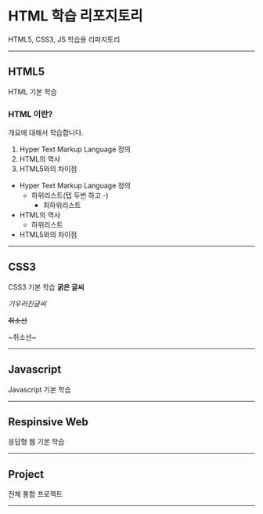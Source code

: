 # HTML 학습 리포지토리
HTML5, CSS3, JS 학습용 리파지토리

-----------

## HTML5 
HTML 기본 학습

### HTML 이란?
개요에 대해서 학습합니다.
1. Hyper Text Markup Language 정의 
2. HTML의 역사
3. HTML5와의 차이점 

- Hyper Text Markup Language 정의 
  - 하위리스트(텝 두번 하고 -)
      - 최하위리스트
- HTML의 역사
  - 하위리스트
- HTML5와의 차이점  
 
-----------------------

## CSS3
CSS3 기본 학습 
__굵은 글씨__

_기우러진글씨_

~~취소선~~

~취소선~

------------

## Javascript
Javascript 기본 학습 

---------------

## Respinsive Web
응답형 웹 기본 학습 

--------------

## Project
전체 통합 프로젝트 

-----------------

